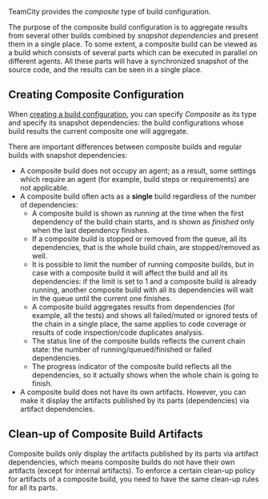 [//]: # (title: Composite Build Configuration)
[//]: # (auxiliary-id: Composite Build Configuration)

TeamCity provides the _composite_ type of build configuration.

The purpose of the composite build configuration is to aggregate results from several other builds combined by _snapshot dependencies_ and present them in a single place. To some extent, a composite build can be viewed as a build which consists of several parts which can be executed in parallel on different agents. All these parts will have a synchronized snapshot of the source code, and the results can be seen in a single place.

## Creating Composite Configuration

When [creating a build configuration](creating-and-editing-build-configurations.md), you can specify _Composite_ as its type and specify its snapshot dependencies: the build configurations whose build results the current composite one will aggregate.

There are important differences between composite builds and regular builds with snapshot dependencies:
* A composite build does not occupy an agent; as a result, some settings which require an agent (for example, build steps or requirements) are not applicable.
* A composite build often acts as a __single__ build regardless of the number of dependencies:
    * A composite build is shown as _running_ at the time when the first dependency of the build chain starts, and is shown as _finished_ only when the last dependency finishes.
    * If a composite build is stopped or removed from the queue, all its dependencies, that is the whole build chain, are stopped/removed as well.
    * It is possible to limit the number of running composite builds, but in case with a composite build it will affect the build and all its dependencies: if the limit is set to 1 and a composite build is already running, another composite build with all its dependencies will wait in the queue until the current one finishes.
    * A composite build aggregates results from dependencies (for example, all the tests) and shows all failed/muted or ignored tests of the chain in a single place, the same applies to code coverage or results of code inspection/code duplicates analysis.
    * The status line of the composite builds reflects the current chain state: the number of running/queued/finished or failed dependencies.
    * The progress indicator of the composite build reflects all the dependencies, so it actually shows when the whole chain is going to finish.
* A composite build does not have its own artifacts. However, you can make it display the artifacts published by its parts (dependencies) via artifact dependencies.

## Clean-up of Composite Build Artifacts

Composite builds only display the artifacts published by its parts via artifact dependencies, which means сomposite builds do not have their own artifacts (except for internal artifacts). To enforce a certain clean-up policy for artifacts of a composite build, you need to have the same clean-up rules for all its parts.

